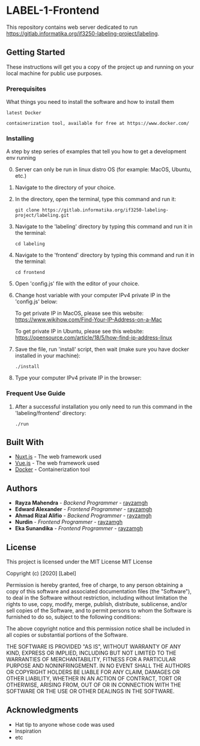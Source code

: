 # LABEL-1-Frontend

This repository contains web server dedicated to run https://gitlab.informatika.org/if3250-labeling-project/labeling.

## Getting Started

These instructions will get you a copy of the project up and running on your local machine for public use purposes.

### Prerequisites

What things you need to install the software and how to install them

```
latest Docker

containerization tool, available for free at https://www.docker.com/
```

### Installing

A step by step series of examples that tell you how to get a development env running


0. Server can only be run in linux distro OS (for example: MacOS, Ubuntu, etc.)

1. Navigate to the directory of your choice.
2. In the directory, open the terminal, type this command and run it:
    ```
    git clone https://gitlab.informatika.org/if3250-labeling-project/labeling.git
    ```
    
3. Navigate to the 'labeling' directory by typing this command and run it in the terminal:
    ```
    cd labeling
    ```

4. Navigate to the 'frontend' directory by typing this command and run it in the terminal:
   
   ```
   cd frontend
   ```
   
5. Open 'config.js' file with the editor of your choice.
6. Change host variable with your computer IPv4 private IP in the 'config.js' below:

   To get private IP in MacOS, please see this website:
    https://www.wikihow.com/Find-Your-IP-Address-on-a-Mac

   To get private IP in Ubuntu, please see this website:
    https://opensource.com/article/18/5/how-find-ip-address-linux

7. Save the file, run 'install' script, then wait (make sure you have docker installed in your machine):
   ```
   ./install
   ```
8. Type your computer IPv4 private IP in the browser:

   
### Frequent Use Guide

1. After a successful installation you only need to run this command in the 'labeling/frontend' directory:
   
    ```
   ./run
   ``` 

## Built With

* [Nuxt.js](https://github.com/nuxt/nuxt.js) - The web framework used
* [Vue.js](https://github.com/vuejs) - The web framework used
* [Docker](https://www.docker.com/) - Containerization tool

## Authors

* **Rayza Mahendra** - *Backend Programmer* - [rayzamgh](https://github.com/rayzamgh)
* **Edward Alexander** - *Frontend Programmer* - [rayzamgh](https://github.com/EdwardAJ)
* **Ahmad Rizal Alifio** - *Backend Programmer* - [rayzamgh](https://github.com/rayzamgh)
* **Nurdin** - *Frontend Programmer* - [rayzamgh](https://github.com/rayzamgh)
* **Eka Sunandika** - *Frontend Programmer* - [rayzamgh](https://github.com/rayzamgh)

## License

This project is licensed under the MIT License 
MIT License

Copyright (c) [2020] [Label]

Permission is hereby granted, free of charge, to any person obtaining a copy
of this software and associated documentation files (the "Software"), to deal
in the Software without restriction, including without limitation the rights
to use, copy, modify, merge, publish, distribute, sublicense, and/or sell
copies of the Software, and to permit persons to whom the Software is
furnished to do so, subject to the following conditions:

The above copyright notice and this permission notice shall be included in all
copies or substantial portions of the Software.

THE SOFTWARE IS PROVIDED "AS IS", WITHOUT WARRANTY OF ANY KIND, EXPRESS OR
IMPLIED, INCLUDING BUT NOT LIMITED TO THE WARRANTIES OF MERCHANTABILITY,
FITNESS FOR A PARTICULAR PURPOSE AND NONINFRINGEMENT. IN NO EVENT SHALL THE
AUTHORS OR COPYRIGHT HOLDERS BE LIABLE FOR ANY CLAIM, DAMAGES OR OTHER
LIABILITY, WHETHER IN AN ACTION OF CONTRACT, TORT OR OTHERWISE, ARISING FROM,
OUT OF OR IN CONNECTION WITH THE SOFTWARE OR THE USE OR OTHER DEALINGS IN THE
SOFTWARE.


## Acknowledgments

* Hat tip to anyone whose code was used
* Inspiration
* etc
